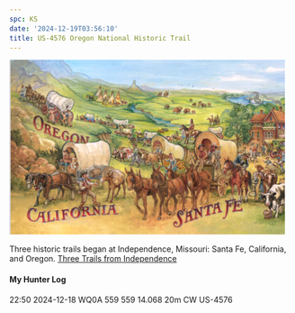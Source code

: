 ```yaml
---
spc: KS
date: '2024-12-19T03:56:10'
title: US-4576 Oregon National Historic Trail
---
```



![pasted_image.png](/static/pasted_image_0090.png)

Three historic trails began at Independence, Missouri:  Santa Fe, California, and Oregon. 
[Three Trails from Independence](https://home.nps.gov/safe/learn/historyculture/upload/Three-Trails-from-Independence.pdf)

#### My Hunter Log
22:50    2024-12-18    WQ0A    559    559        14.068    20m    CW    US-4576